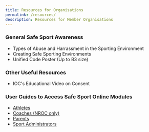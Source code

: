 ```yaml
---
title: Resources for Organisations
permalink: /resources/
description: Resources for Member Organisations
---
```

### General Safe Sport Awareness 
*  Types of Abuse and Harrassment in the Sporting Environment
*  Creating Safe Sporting Environments 
*  Unified Code Poster (Up to B3 size)

### Other Useful Resources
* IOC's Educational Video on Consent

### User Guides to Access Safe Sport Online Modules
* [Athletes](/files/Athletes%20Safe%20Sport%20SportSG-ED%20User%20Guide.pdf)
* [Coaches (NROC only)](/files/NROC%20Coaches%20Safe%20Sport%20SportSG-ED%20User%20Guide.pdf)
* [Parents](/files/Parents%20Safe%20Sport%20SportSG-ED%20User%20Guide.pdf)
* [Sport Administrators](/files/Sport%20Admin%20Safe%20Sport%20SportSG-ED%20User%20Guide.pdf)
